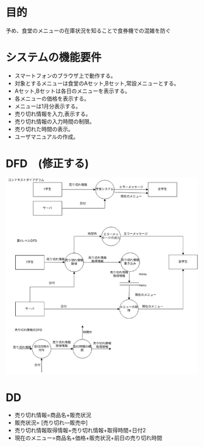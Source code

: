 # 目的
予め、食堂のメニューの在庫状況を知ることで食券機での混雑を防ぐ
# システムの機能要件
* スマートフォンのブラウザ上で動作する。
* 対象とするメニューは食堂のAセット,Bセット,常設メニューとする。
* Aセット,Bセットは各日のメニューを表示する。
* 各メニューの価格を表示する。
* メニューは1月分表示する。
* 売り切れ情報を入力,表示する。
* 売り切れ情報の入力時間の制限。
* 売り切れた時間の表示。
* ユーザマニュアルの作成。
# DFD　(修正する)
![DFD](otherfile/dfdgraph.png)
# DD
* 売り切れ情報=商品名+販売状況
* 販売状況= [売り切れ—販売中]
* 売り切れ情報取得情報=売り切れ情報+取得時間+日付2
* 現在のメニュー=商品名+価格+販売状況+前日の売り切れ時間
